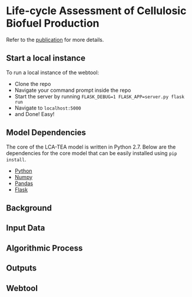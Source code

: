 # Life-cycle Assessment of Cellulosic Biofuel Production

Refer to the [publication](http://pubs.acs.org/doi/abs/10.1021/acssuschemeng.7b02116) for more details.


## Start a local instance
To run a local instance of the webtool:
- Clone the repo
- Navigate your command prompt inside the repo
- Start the server by running `FLASK_DEBUG=1 FLASK_APP=server.py flask run`
- Navigate to `localhost:5000`
- and Done! Easy!

## Model Dependencies

The core of the LCA-TEA model is written in Python 2.7. Below are the dependencies for the core model that can be easily installed using `pip install`.

- [Python](https://www.python.org/download/releases/2.7/)
- [Numpy](https://docs.scipy.org/doc/numpy-1.10.1/user/install.html)
- [Pandas](http://pandas.pydata.org/pandas-docs/stable/install.html)
- [Flask](http://flask.pocoo.org/docs/0.12/installation/)



## Background



## Input Data



## Algorithmic Process



## Outputs



## Webtool

